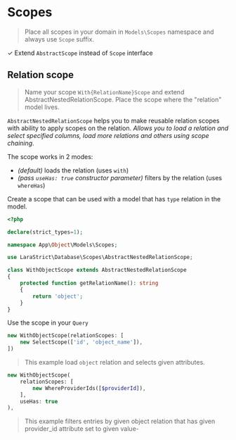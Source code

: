 # Scopes

> Place all scopes in your domain in `Models\Scopes` namespace and always use `Scope` suffix.

✓ Extend `AbstractScope` instead of `Scope` interface

## Relation scope

> Name your scope `With{RelationName}Scope` and extend AbstractNestedRelationScope. Place the scope where the "relation"
> model lives.

`AbstractNestedRelationScope` helps you to make reusable relation scopes with ability to apply scopes on the
relation. _Allows you to load a relation and select specified columns, load more relations and others using scope
chaining_.

The scope works in 2 modes:

- _(default)_ loads the relation (uses `with`)
- _(pass `useHas: true` constructor parameter)_ filters by the relation (uses `whereHas`)

Create a scope that can be used with a model that has `type` relation in the model.

```php
<?php

declare(strict_types=1);

namespace App\Object\Models\Scopes;

use LaraStrict\Database\Scopes\AbstractNestedRelationScope;

class WithObjectScope extends AbstractNestedRelationScope
{
    protected function getRelationName(): string
    {
        return 'object';
    }
}
```

Use the scope in your `Query`

```php
new WithObjectScope(relationScopes: [
    new SelectScope(['id', 'object_name']),
])
```

> This example load `object` relation and selects given attributes.

```php
new WithObjectScope(
    relationScopes: [
        new WhereProviderIds([$providerId]),
    ],
    useHas: true
),
```

> This example filters entries by given object relation that has given provider_id attribute set to given value- 

